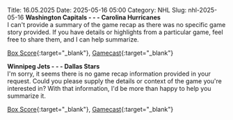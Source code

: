 Title: 16.05.2025
Date: 2025-05-16 05:00
Category: NHL 
Slug: nhl-2025-05-16 
**Washington Capitals - - - Carolina Hurricanes**  
I can't provide a summary of the game recap as there was no specific game story provided. If you have details or highlights from a particular game, feel free to share them, and I can help summarize. 

[Box Score](/gamecenter/car-vs-wsh/2025/05/15/2024030225){:target="_blank"}, [Gamecast](https://www.nhl.com/news/carolina-hurricanes-washington-capitals-game-recap-may-15){:target="_blank"}<br>

**Winnipeg Jets - - - Dallas Stars**  
I'm sorry, it seems there is no game recap information provided in your request. Could you please supply the details or context of the game you're interested in? With that information, I'd be more than happy to help you summarize it. 

[Box Score](/gamecenter/dal-vs-wpg/2025/05/15/2024030235){:target="_blank"}, [Gamecast](https://www.nhl.com/news/dallas-stars-winnipeg-jets-game-recap-may-15){:target="_blank"}<br>

